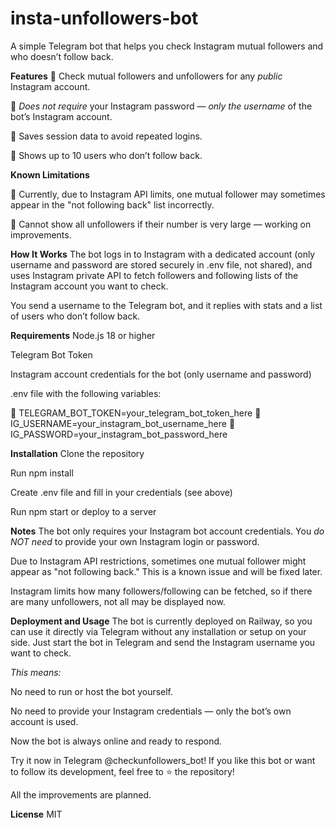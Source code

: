 # insta-unfollowers-bot

A simple Telegram bot that helps you check Instagram mutual followers and who doesn’t follow back.

**Features**
📌 Check mutual followers and unfollowers for any _public_ Instagram account.

📌 _Does not require_ your Instagram password — _only the username_ of the bot’s Instagram account.

📌 Saves session data to avoid repeated logins.

📌 Shows up to 10 users who don’t follow back.

**Known Limitations**

📌 Currently, due to Instagram API limits, one mutual follower may sometimes appear in the "not following back" list incorrectly.

📌 Cannot show all unfollowers if their number is very large — working on improvements.

**How It Works**
The bot logs in to Instagram with a dedicated account (only username and password are stored securely in .env file, not shared), and uses Instagram private API to fetch followers and following lists of the Instagram account you want to check.

You send a username to the Telegram bot, and it replies with stats and a list of users who don’t follow back.

**Requirements**
Node.js 18 or higher

Telegram Bot Token

Instagram account credentials for the bot (only username and password)

.env file with the following variables:

📌 TELEGRAM_BOT_TOKEN=your_telegram_bot_token_here
📌 IG_USERNAME=your_instagram_bot_username_here
📌 IG_PASSWORD=your_instagram_bot_password_here

**Installation**
Clone the repository

Run npm install

Create .env file and fill in your credentials (see above)

Run npm start or deploy to a server

**Notes**
The bot only requires your Instagram bot account credentials. You _do NOT need_ to provide your own Instagram login or password.

Due to Instagram API restrictions, sometimes one mutual follower might appear as "not following back." This is a known issue and will be fixed later.

Instagram limits how many followers/following can be fetched, so if there are many unfollowers, not all may be displayed now.

**Deployment and Usage**
The bot is currently deployed on Railway, so you can use it directly via Telegram without any installation or setup on your side. Just start the bot in Telegram and send the Instagram username you want to check.

_This means:_

No need to run or host the bot yourself.

No need to provide your Instagram credentials — only the bot’s own account is used.

Now the bot is always online and ready to respond.

Try it now in Telegram @checkunfollowers_bot! If you like this bot or want to follow its development, feel free to ⭐ the repository!

All the improvements are planned.

**License**
MIT
